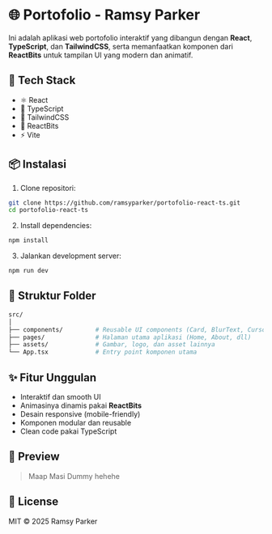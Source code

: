 # 🌐 Portofolio - Ramsy Parker

Ini adalah aplikasi web portofolio interaktif yang dibangun dengan **React**, **TypeScript**, dan **TailwindCSS**, serta memanfaatkan komponen dari **ReactBits** untuk tampilan UI yang modern dan animatif.

## 🚀 Tech Stack

- ⚛️ React
- 🧠 TypeScript
- 🎨 TailwindCSS
- 💎 ReactBits
- ⚡️ Vite

## 📦 Instalasi

1. Clone repositori:

```bash
git clone https://github.com/ramsyparker/portofolio-react-ts.git
cd portofolio-react-ts
```

2. Install dependencies:

```bash
npm install
```

3. Jalankan development server:

```bash
npm run dev
```

## 📁 Struktur Folder

```bash
src/
│
├── components/         # Reusable UI components (Card, BlurText, Cursor, dsb)
├── pages/              # Halaman utama aplikasi (Home, About, dll)
├── assets/             # Gambar, logo, dan asset lainnya
└── App.tsx             # Entry point komponen utama
```

## ✨ Fitur Unggulan

- Interaktif dan smooth UI
- Animasinya dinamis pakai **ReactBits**
- Desain responsive (mobile-friendly)
- Komponen modular dan reusable
- Clean code pakai TypeScript

## 📸 Preview

> Maap Masi Dummy hehehe
## 📄 License

MIT © 2025 Ramsy Parker

